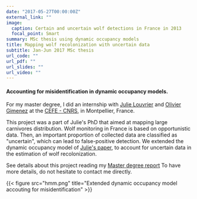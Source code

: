 ```yaml
---
date: "2017-05-27T00:00:00Z"
external_link: ""
image:
  caption: Certain and uncertain wolf detections in France in 2013
  focal_point: Smart
summary: MSc thesis using dynamic occupancy models
title: Mapping wolf recolonization with uncertain data
subtitle: Jan-Jun 2017 MSc thesis
url_code: ""
url_pdf: ""
url_slides: ""
url_video: ""
---
```


#### Accounting for misidentification in dynamic occupancy models.


For my master degree, I did an internship with [Julie Louvrier](https://twitter.com/LouvrierJulie) and [Olivier Gimenez](https://oliviergimenez.github.io/) at the [CEFE - CNRS](https://www.cefe.cnrs.fr/en/), in Montpellier, France.  

This project was a part of Julie's PhD that aimed at mapping large carnivores distribution. Wolf monitoring in France is based on opportunistic data. Then, an important proportion of collected data are classified as "uncertain", which can lead to false-positive detection. We extended the dynamic occupancy model of [Julie's paper](https://onlinelibrary.wiley.com/doi/full/10.1111/ecog.02874), to account for uncertain data in the estimation of wolf recolonization.      

See details about this project reading my [Master degree report](M2.pdf) To have more details, do not hesitate to contact me directly.

{{< figure src="hmm.png" title="Extended dynamic occupancy model accouting for misidentification" >}}
